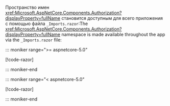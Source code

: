 <span data-ttu-id="38ef4-101">Пространство имен <xref:Microsoft.AspNetCore.Components.Authorization?displayProperty=fullName> становится доступным для всего приложения с помощью файла `_Imports.razor`:</span><span class="sxs-lookup"><span data-stu-id="38ef4-101">The <xref:Microsoft.AspNetCore.Components.Authorization?displayProperty=fullName> namespace is made available throughout the app via the `_Imports.razor` file:</span></span>

::: moniker range=">= aspnetcore-5.0"

[!code-razor[](imports-standalone-5x.razor?highlight=3)]

::: moniker-end

::: moniker range="< aspnetcore-5.0"

[!code-razor[](imports-standalone-3x.razor?highlight=3)]

::: moniker-end

